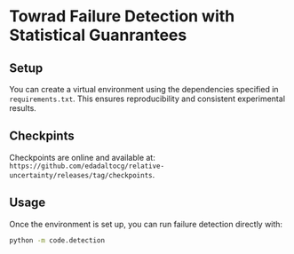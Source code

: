 # Towrad Failure Detection with Statistical Guanrantees

## Setup

You can create a virtual environment using the dependencies specified in `requirements.txt`. This ensures reproducibility and consistent experimental results.

## Checkpints 
Checkpoints are online and available at: `https://github.com/edadaltocg/relative-uncertainty/releases/tag/checkpoints`.

## Usage

Once the environment is set up, you can run failure detection directly with:

```bash
python -m code.detection
```




